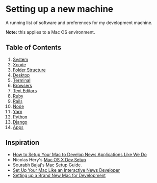 # Setting up a new machine

A running list of software and preferences for my development machine.

**Note:** this applies to a Mac OS environment.

## Table of Contents

1. [System](System/README.md)
2. [Xcode](Xcode/README.md)
3. [Folder Structure](Folders/README.md)
4. [Desktop](Desktop/README.md)
5. [Terminal](Terminal/README.md)
6. [Browsers](Browsers/README.md)
7. [Text Editors](TextEditors/README.md)
8. [Ruby](Ruby/README.md)
9. [Rails](Rails/README.md)
10. [Node](Node/README.md)
11. [Yarn](Yarn/README.md)
12. [Python](Python/README.md)
13. [Django](Django/README.md)
14. [Apps](Apps/README.md)

## Inspiration

* [How to Setup Your Mac to Develop News Applications Like We Do](http://blog.apps.npr.org/2013/06/06/how-to-setup-a-developers-environment.html)
* Nicolas Hery's [Mac OS X Dev Setup](https://github.com/nicolashery/mac-dev-setup)
* Sourabh Bajaj's [Mac Setup Guide](https://github.com/sb2nov/mac-setup).
* [Set Up Your Mac Like an Interactive News Developer](https://open.nytimes.com/set-up-your-mac-like-an-interactive-news-developer-bb8d2c4097e5)
* [Setting up a Brand New Mac for Development](https://www.taniarascia.com/setting-up-a-brand-new-mac-for-development/)
